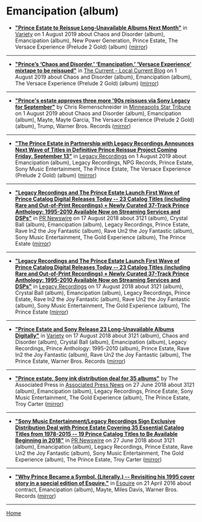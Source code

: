 # Emancipation (album)

 - [**"Prince Estate to Reissue Long-Unavailable Albums Next Month"**](https://variety.com/2019/music/news/prince-estate-to-reissue-long-unavailable-albums-next-month-1203288542/) in [Variety](https://variety.com/) on 1 August 2019 about Chaos and Disorder (album), Emancipation (album), New Power Generation, Prince Estate, The Versace Experience (Prelude 2 Gold) (album) ([mirror](https://web.archive.org/web/*/https://variety.com/2019/music/news/prince-estate-to-reissue-long-unavailable-albums-next-month-1203288542/))

----

 - [**"Prince’s ‘Chaos and Disorder,’ ‘Emancipation,’ ‘Versace Experience’ mixtape to be reissued"**](https://blog.thecurrent.org/2019/08/princes-chaos-and-disorder-emancipation-versace-experience-mixtape-to-be-reissued/) in [The Current - Local Current Blog](https://blog.thecurrent.org/) on 1 August 2019 about Chaos and Disorder (album), Emancipation (album), The Versace Experience (Prelude 2 Gold) (album) ([mirror](https://web.archive.org/web/*/https://blog.thecurrent.org/2019/08/princes-chaos-and-disorder-emancipation-versace-experience-mixtape-to-be-reissued/))

----

 - [**"Prince's estate approves three more '90s reissues via Sony Legacy for September"**](http://www.startribune.com/prince-s-estate-approves-three-more-90s-reissues-via-sony-legacy-for-september/513494212/) by Chris Riemenschneider in [Minneapolis Star Tribune](http://www.startribune.com/) on 1 August 2019 about Chaos and Disorder (album), Emancipation (album), Mayte, Mayte Garcia, The Versace Experience (Prelude 2 Gold) (album), Trump, Warner Bros. Records ([mirror](https://web.archive.org/web/*/http://www.startribune.com/prince-s-estate-approves-three-more-90s-reissues-via-sony-legacy-for-september/513494212/))

----

 - [**"The Prince Estate in Partnership with Legacy Recordings Announces Next Wave of Titles in Definitive Prince Reissue Project Coming Friday, September 13"**](https://www.legacyrecordings.com/2019/08/01/the-prince-estate-in-partnership-with-legacy-recordings-announces-next-wave-of-titles-in-definitive-prince-reissue-project-coming-friday-september-13/) in [Legacy Recordings](https://www.legacyrecordings.com/) on 1 August 2019 about Emancipation (album), Legacy Recordings, NPG Records, Prince Estate, Sony Music Entertainment, The Prince Estate, The Versace Experience (Prelude 2 Gold) (album) ([mirror](https://web.archive.org/web/*/https://www.legacyrecordings.com/2019/08/01/the-prince-estate-in-partnership-with-legacy-recordings-announces-next-wave-of-titles-in-definitive-prince-reissue-project-coming-friday-september-13/))

----

 - [**"Legacy Recordings and The Prince Estate Launch First Wave of Prince Catalog Digital Releases Today -- 23 Catalog Titles (including Rare and Out-of-Print Recordings) + Newly Curated 37-Track Prince Anthology: 1995-2010 Available Now on Streaming Services and DSPs"**](https://www.prnewswire.com/news-releases/legacy-recordings-and-the-prince-estate-launch-first-wave-of-prince-catalog-digital-releases-today-300698544.html) in [PR Newswire](https://www.prnewswire.com/) on 17 August 2018 about 3121 (album), Crystal Ball (album), Emancipation (album), Legacy Recordings, Prince Estate, Rave In2 the Joy Fantastic (album), Rave Un2 the Joy Fantastic (album), Sony Music Entertainment, The Gold Experience (album), The Prince Estate ([mirror](https://web.archive.org/web/*/https://www.prnewswire.com/news-releases/legacy-recordings-and-the-prince-estate-launch-first-wave-of-prince-catalog-digital-releases-today-300698544.html))

----

 - [**"Legacy Recordings and The Prince Estate Launch First Wave of Prince Catalog Digital Releases Today -- 23 Catalog Titles (including Rare and Out-of-Print Recordings) + Newly Curated 37-Track Prince Anthology: 1995-2010 Available Now on Streaming Services and DSPs"**](https://www.legacyrecordings.com/2018/08/17/legacy-recordings-and-the-prince-estate-launch-first-wave-of-prince-catalog-digital-releases-today/) in [Legacy Recordings](https://www.legacyrecordings.com/) on 17 August 2018 about 3121 (album), Crystal Ball (album), Emancipation (album), Legacy Recordings, Prince Estate, Rave In2 the Joy Fantastic (album), Rave Un2 the Joy Fantastic (album), Sony Music Entertainment, The Gold Experience (album), The Prince Estate ([mirror](https://web.archive.org/web/*/https://www.legacyrecordings.com/2018/08/17/legacy-recordings-and-the-prince-estate-launch-first-wave-of-prince-catalog-digital-releases-today/))

----

 - [**"Prince Estate and Sony Release 23 Long-Unavailable Albums Digitally"**](https://variety.com/2018/biz/news/prince-estate-and-sony-release-23-long-unavailable-albums-digitally-1202908647/) in [Variety](https://variety.com/) on 17 August 2018 about 3121 (album), Chaos and Disorder (album), Crystal Ball (album), Emancipation (album), Legacy Recordings, Prince Anthology: 1995-2010 (album), Prince Estate, Rave In2 the Joy Fantastic (album), Rave Un2 the Joy Fantastic (album), The Prince Estate, Warner Bros. Records ([mirror](https://web.archive.org/web/*/https://variety.com/2018/biz/news/prince-estate-and-sony-release-23-long-unavailable-albums-digitally-1202908647/))

----

 - [**"Prince estate, Sony ink distribution deal for 35 albums"**](https://apnews.com/3f346190027d4601a34fa81f7cf165a2) by The Associated Press in [Associated Press News](https://apnews.com/) on 27 June 2018 about 3121 (album), Emancipation (album), Legacy Recordings, Prince Estate, Sony Music Entertainment, The Gold Experience (album), The Prince Estate, Troy Carter ([mirror](https://web.archive.org/web/*/https://apnews.com/3f346190027d4601a34fa81f7cf165a2))

----

 - [**"Sony Music Entertainment/Legacy Recordings Sign Exclusive Distribution Deal with Prince Estate Covering 35 Essential Catalog Titles from 1978-2015 -- 19 Prince Catalog Titles to Be Available Beginning in 2018"**](https://www.prnewswire.com/news-releases/sony-music-entertainmentlegacy-recordings-sign-exclusive-distribution-deal-with-prince-estate-covering-35-essential-catalog-titles-from-1978-2015-300672798.html) in [PR Newswire](https://www.prnewswire.com/) on 27 June 2018 about 3121 (album), Emancipation (album), Legacy Recordings, Prince Estate, Rave Un2 the Joy Fantastic (album), Sony Music Entertainment, The Gold Experience (album), The Prince Estate, Troy Carter ([mirror](https://web.archive.org/web/*/https://www.prnewswire.com/news-releases/sony-music-entertainmentlegacy-recordings-sign-exclusive-distribution-deal-with-prince-estate-covering-35-essential-catalog-titles-from-1978-2015-300672798.html))

----

 - [**"Why Prince Became a Symbol. (Literally.) -- Revisiting his 1995 cover story in a special edition of Esquire."**](https://www.esquire.com/entertainment/music/a44218/prince-1995-esquire-gentleman/) in [Esquire](https://www.esquire.com/) on 21 April 2016 about contract, Emancipation (album), Mayte, Miles Davis, Warner Bros. Records ([mirror](https://web.archive.org/web/*/https://www.esquire.com/entertainment/music/a44218/prince-1995-esquire-gentleman/))

----

[Home](../)
